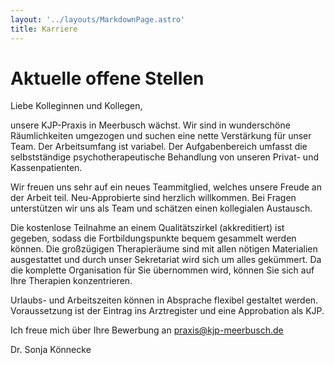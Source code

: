 ```yaml
---
layout: '../layouts/MarkdownPage.astro'
title: Karriere
---
```


# Aktuelle offene Stellen

Liebe Kolleginnen und Kollegen,

unsere KJP-Praxis in Meerbusch wächst. Wir sind in wunderschöne Räumlichkeiten umgezogen und suchen eine nette Verstärkung für unser Team. Der Arbeitsumfang ist variabel. Der Aufgabenbereich umfasst die selbstständige psychotherapeutische Behandlung von unseren Privat- und Kassenpatienten.

Wir freuen uns sehr auf ein neues Teammitglied, welches unsere Freude an der Arbeit teil. Neu-Approbierte sind herzlich willkommen. Bei Fragen unterstützen wir uns als Team und schätzen einen kollegialen Austausch.

Die kostenlose Teilnahme an einem Qualitätszirkel (akkreditiert) ist gegeben, sodass die Fortbildungspunkte bequem gesammelt werden können. Die großzügigen Therapieräume sind mit allen nötigen Materialien ausgestattet und durch unser Sekretariat wird sich um alles gekümmert. Da die komplette Organisation für Sie übernommen wird, können Sie sich auf Ihre Therapien konzentrieren.

Urlaubs- und Arbeitszeiten können in Absprache flexibel gestaltet werden. Voraussetzung ist der Eintrag ins Arztregister und eine Approbation als KJP.

Ich freue mich über Ihre Bewerbung an praxis@kjp-meerbusch.de

Dr. Sonja Könnecke
